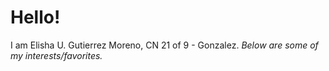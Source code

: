 # Hello!
I am Elisha U. Gutierrez Moreno, CN 21 of 9 - Gonzalez.
    *Below are some of my interests/favorites.*
